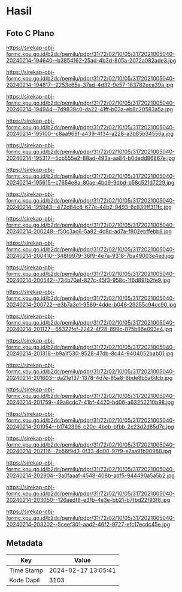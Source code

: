 # Hasil

## Foto C Plano

https://sirekap-obj-formc.kpu.go.id/b2dc/pemilu/pdpr/31/72/02/10/05/3172021005040-20240214-194640--b3854162-25ad-4b3d-805a-2072a082ade3.jpg

https://sirekap-obj-formc.kpu.go.id/b2dc/pemilu/pdpr/31/72/02/10/05/3172021005040-20240214-194817--2253c65a-37ad-4d32-9e57-183782eea39a.jpg

https://sirekap-obj-formc.kpu.go.id/b2dc/pemilu/pdpr/31/72/02/10/05/3172021005040-20240214-194944--7d9839c0-da22-41ff-b03a-eb8c20583a5a.jpg

https://sirekap-obj-formc.kpu.go.id/b2dc/pemilu/pdpr/31/72/02/10/05/3172021005040-20240214-195100--c8aa969f-a439-4f34-a228-a3b85b34556a.jpg

https://sirekap-obj-formc.kpu.go.id/b2dc/pemilu/pdpr/31/72/02/10/05/3172021005040-20240214-195317--5cb555e2-88ad-493a-aa84-b0dedd86867e.jpg

https://sirekap-obj-formc.kpu.go.id/b2dc/pemilu/pdpr/31/72/02/10/05/3172021005040-20240214-195615--c7654e8a-80ae-4bd9-9dbd-b58c521d7229.jpg

https://sirekap-obj-formc.kpu.go.id/b2dc/pemilu/pdpr/31/72/02/10/05/3172021005040-20240214-195943--472d84c8-677e-44b2-9493-6c839ff311fc.jpg

https://sirekap-obj-formc.kpu.go.id/b2dc/pemilu/pdpr/31/72/02/10/05/3172021005040-20240214-200248--f50c3ac6-5a82-4c8d-ad7a-f802ebffebb8.jpg

https://sirekap-obj-formc.kpu.go.id/b2dc/pemilu/pdpr/31/72/02/10/05/3172021005040-20240214-200410--348f9979-36f9-4e7a-9318-7ba49003e4ed.jpg

https://sirekap-obj-formc.kpu.go.id/b2dc/pemilu/pdpr/31/72/02/10/05/3172021005040-20240214-200542--734b70ef-827c-45f3-958c-1f6d891b2fe9.jpg

https://sirekap-obj-formc.kpu.go.id/b2dc/pemilu/pdpr/31/72/02/10/05/3172021005040-20240214-200722--e3b7a3e1-9569-4dde-b046-29255c94cc90.jpg

https://sirekap-obj-formc.kpu.go.id/b2dc/pemilu/pdpr/31/72/02/10/05/3172021005040-20240214-201127--68322fef-2242-4f28-899c-875b86e093e4.jpg

https://sirekap-obj-formc.kpu.go.id/b2dc/pemilu/pdpr/31/72/02/10/05/3172021005040-20240214-201318--b9a1f530-9528-47db-8c44-9404052bab01.jpg

https://sirekap-obj-formc.kpu.go.id/b2dc/pemilu/pdpr/31/72/02/10/05/3172021005040-20240214-201603--da21e137-1378-4d7e-85a8-8bde8b5a6dcb.jpg

https://sirekap-obj-formc.kpu.go.id/b2dc/pemilu/pdpr/31/72/02/10/05/3172021005040-20240214-201759--49a8cdc7-41bf-4420-bd06-a63252210b98.jpg

https://sirekap-obj-formc.kpu.go.id/b2dc/pemilu/pdpr/31/72/02/10/05/3172021005040-20240214-201954--b1742396-c20e-4beb-bfbb-2c23d2d85d7c.jpg

https://sirekap-obj-formc.kpu.go.id/b2dc/pemilu/pdpr/31/72/02/10/05/3172021005040-20240214-202116--7b56f9d3-0f33-4d00-97f9-e7aa91b90988.jpg

https://sirekap-obj-formc.kpu.go.id/b2dc/pemilu/pdpr/31/72/02/10/05/3172021005040-20240214-202904--3a0faaaf-4548-408b-adf5-944490a5a5b2.jpg

https://sirekap-obj-formc.kpu.go.id/b2dc/pemilu/pdpr/31/72/02/10/05/3172021005040-20240214-203050--126aedf8-e31b-4e3e-bb21-b7fbd22f93f8.jpg

https://sirekap-obj-formc.kpu.go.id/b2dc/pemilu/pdpr/31/72/02/10/05/3172021005040-20240214-203202--5ceef301-aad2-46f2-9727-efc17ecdc45e.jpg


## Metadata

| Key        | Value               |
| ---------- | ------------------- |
| Time Stamp | 2024-02-17 13:05:41 |
| Kode Dapil | 3103                |



